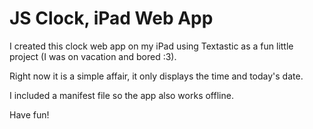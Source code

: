 # JS Clock, iPad Web App

I created this clock web app on my iPad using Textastic as a fun little project (I was on vacation and bored :3).

Right now it is a simple affair, it only displays the time and today's date.

I included a manifest file so the app also works offline.

Have fun!
